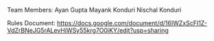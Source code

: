 Team Members: 
Ayan Gupta
Mayank Konduri
Nischal Konduri

Rules Document:
https://docs.google.com/document/d/16IWZxScFI1Z-VdZrBNeJG5rALevHiWSy55krg7O0iKY/edit?usp=sharing 
